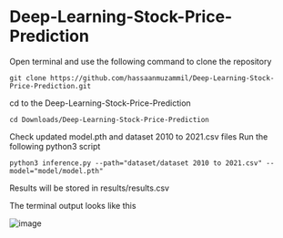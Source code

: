 # Deep-Learning-Stock-Price-Prediction

Open terminal and use the following command to clone the repository
```
git clone https://github.com/hassaanmuzammil/Deep-Learning-Stock-Price-Prediction.git
```

cd to the Deep-Learning-Stock-Price-Prediction
```
cd Downloads/Deep-Learning-Stock-Price-Prediction
```

Check updated model.pth and dataset 2010 to 2021.csv files
Run the following python3 script
```
python3 inference.py --path="dataset/dataset 2010 to 2021.csv" --model="model/model.pth" 
```

Results will be stored in results/results.csv

The terminal output looks like this

![image](https://user-images.githubusercontent.com/52124348/125098732-ba75fe80-e0f0-11eb-85c7-d143ac9de615.png)



